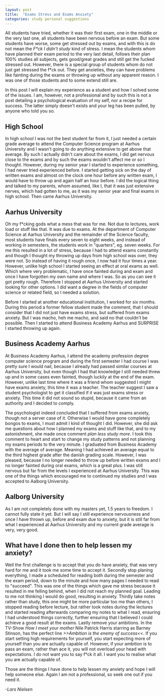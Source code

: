 ```yaml
---
layout: post
title:  "Exams Stress and Exams Anxiety"
categories: study personal suggestions
---
```


All students have tried, whether it was their first exam, one in the middle or the very last one, all students have been nervous before an exam.
But some students have worse, some get stressed out by exams, and with this is do not mean the _F*ck I didn't study_ kind of stress. I mean the
students whom have planned their exam period to the very last detail, follows their plan 100% studies all subjects, gets good/great grades and still
get the fucked stressed out. However, there is a special group of students whom do not just get stressed the f*ck out. They get anxieties, they can
have problems like fainting during the exams or throwing up without any apparent reason. I was one of those students and to some extend still are.

In this post I will explain my experience as a student and how I solved some of the issues. I am, however, not a professional and by such this
is not a post detailing a psychological evaluation of my self, nor a recipe for success. The latter simply doesn't exists and your leg has been
pulled, by anyone who told you so.

## High School

In high school I was not the best student far from it, I just needed a certain grade average to attend the Computer Science program at Aarhus
University and I wasn't going to do anything extensive to get above that average. By such I actually didn't care about the exams, I did get
nervous close to the exams and by such the exams wouldn't affect me or so I thought. However, during my senior year I started to experience something,
I had never tried experienced before. I started getting sick on the day of written exams and almost on the clock one hour before any written exam, I would
have to throw up and again half an hour before. I did the logical thing and talked to my parents, whom assumed, like I, that it was just extensive nerves,
which had gotten to me, as it was my senior year and final exams in high school. Then came Aarhus University.

## Aarhus University

Oh my f*cking gods what a mess that was for me. Not due to lectures, work load or stuff like that. It was due to exams. At the department of Computer Science
at Aarhus University and the remainder of the Science faculty, most students have finals every seven to eight weeks, and instead of working in semesters,
the students work in "quarters", eg. seven weeks. For me this resulted in a lot of stress, because I had to attend exams constantly and though I thought
my throwing up days from high school was over, they were not. So instead of having it rough once, I now had it four times a year. However, unlike high school
I started seeing an effect at oral exams as well. Which where very problematic, I have once fainted during and exam and once I have forgotten my own name and where I was.
So as you can see it got pretty rough. Therefore I stopped at Aarhus University and started looking for other options. I did want a degree in the fields of
computer science or related field, so I needed a solution.

Before I started at another educational institution, I worked for six months. During this period a former fellow student made the comment, that I should
consider that I did not just have exams stress, but suffered from exams anxiety. But I was macho, heh me macho, and said no that couldn't be possible. Then
I started to attend Business Academy Aarhus and SURPRISE I started throwing up again.

## Business Academy Aarhus
At Business Academy Aarhus, I attend the academy profession degree computer science program and during the first semester I had course I was pretty sure I would
nail, because I already had passed similar courses at Aarhus University, but even though I had that knowledge I still needed threw up and in some cases even fainted,
though luckily at the end of the exam. However, unlike last time where it was a friend whom suggested I might have exams anxiety, this time it was a teacher.
The teacher suggest I saw a student psychologist to get it classified if it was just exams stress or anxiety. This time it did not sound so stupid, because
it came from an authority and I decided to comply.

The psychologist indeed concluded that I suffered from exams anxiety, though not a server case of it. Otherwise I would have gone completely bongos to exams,
I must admit I kind of thought I did. However, she did ask me questions about how I planned my exams and stuff like that, and to my astonishment, she made
once comment _plan less study more_. I took this comment to heart and start to change my study patterns and not planning my exams periods to the very minute.
I graduated from Business Academy with the average of average. Meaning I had achieved an average equal to the third highest grade after the danish grading scale.
However, I was pleased, because I no longer needed to throw up before written exams and I no longer fainted during oral exams, which is a great plus.
I was still nervous but far from the levels I experienced at Aarhus University. This was one of the things which encouraged me to continued my studies
and I was accepted to Aalborg University.

## Aalborg University

As I am not completely done with my masters yet, 1.5 years to freedom. I cannot fully state it yet. But I will say I still experience nervousness and once
I have thrown up, before and exam due to anxiety, but it is still far from what I experienced at Aarhus University and my current grade average is very, very good.

## What have I done then to help lessen my anxiety?

Well the first challenge is to accept that you do have anxiety, that was very hard for me and it took me some time to accept it. Secondly stop planing everything,
I made a scheduled for reading both during the semester and the exam period, down to the minute and how many pages I needed to read to "succeed". This was one of
the things which gave me stress because it resulted in me felling behind, when I did not reach my planned goal. Leading to me not thinking I would do good, resulting
in anxiety. Thirdly take notes rather than study, this one might be more particular too me than others, I stopped reading before lecture, but rather took notes during the
lectures and started reading afterwards comparing my notes to what I read, ensuring I had understood things correctly, further ensuring that I believed I could achieve
a good result at the exams. Lastly remove your ambitions. In the TV-Show _How I meet your mother_ Nile Patrick Harris starring as Barney Stinson, has the perfect line
_>>Ambition is the enemy of success<<_. If you start setting high requirements for yourself, you start expecting more of yourself than you are actually capable of.
However, if your ambition is to pass an exam, rather than ace it, you will not overload your head with expectations. I do not want you to say f*ck it all. I want you to
realise what you are actually capable of.

Those are the things I have done to help lessen my anxiety and hope I will help someone else. Again I am not a professional, so seek one out if you need it.

_-Lars Nielsen_
